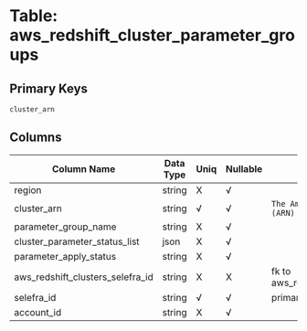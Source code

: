# Table: aws_redshift_cluster_parameter_groups

## Primary Keys 

```
cluster_arn
```


## Columns 

|  Column Name   |  Data Type  | Uniq | Nullable | Description | 
|  ----  | ----  | ----  | ----  | ---- | 
| region | string | X | √ |  | 
| cluster_arn | string | √ | √ | `The Amazon Resource Name (ARN) for the resource.` | 
| parameter_group_name | string | X | √ |  | 
| cluster_parameter_status_list | json | X | √ |  | 
| parameter_apply_status | string | X | √ |  | 
| aws_redshift_clusters_selefra_id | string | X | X | fk to aws_redshift_clusters.selefra_id | 
| selefra_id | string | √ | √ | primary keys value md5 | 
| account_id | string | X | √ |  | 


